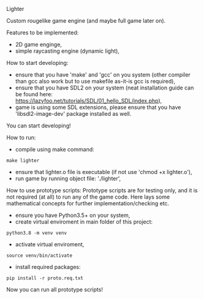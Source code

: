 Lighter

Custom rougelike game engine (and maybe full game later on).


Features to be implemented:
 - 2D game enginge,
 - simple raycasting engine (dynamic light),


How to start developing:
 - ensure that you have 'make' and 'gcc' on you system (other compiler than gcc also work but to use
   makefile as-it-is gcc is required),
 - ensure that you have SDL2 on your system (neat installation guide can be found here:
   https://lazyfoo.net/tutorials/SDL/01_hello_SDL/index.php),
 - game is using some SDL extensions, please ensure that you have 'libsdl2-image-dev' package
   installed as well.

You can start developing!


 How to run:
 - compile using make command:
```
make lighter
```
 - ensure that lighter.o file is executable (if not use 'chmod +x lighter.o'),
 - run game by running object file: './lighter',

How to use prototype scripts:
Prototype scripts are for testing only, and it is not required (at all) to run any of the game code.
Here lays some mathematical concepts for further implementation/checking etc.

 - ensure you have Python3.5+ on your system,
 - create virtual enviroment in main folder of this project:
```
python3.8 -m venv venv
```
 - activate virtual enviroment,
```
source venv/bin/activate
```
 - install required packages:
```
pip install -r proto.req.txt
```
Now you can run all prototype scripts!
